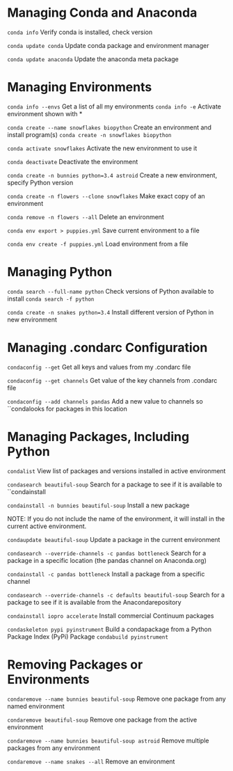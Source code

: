 # Managing Conda and Anaconda


``conda info``             Verify conda is installed, check version 

``conda update conda``     Update conda package and environment manager

``conda update anaconda``  Update the anaconda meta package


# Managing Environments

``conda info --envs``                               Get a list of all my environments
``conda info -e``                                   Activate environment shown with *

``conda create --name snowflakes biopython``        Create an environment and install program(s)
``conda create -n snowflakes biopython``            



``conda activate snowflakes``                       Activate the new environment to use it



``conda deactivate``                                Deactivate the environment

``conda create -n bunnies python=3.4 astroid``      Create a new environment, specify Python version

``conda create -n flowers --clone snowflakes``      Make exact copy of an environment

``conda remove -n flowers --all``                   Delete an environment

``conda env export > puppies.yml``                  Save current environment to a file

``conda env create -f puppies.yml``                 Load environment from a file

# Managing Python
``conda search --full-name python``                 Check versions of Python available to install
``conda search -f python``



``conda create -n snakes python=3.4``               Install different version of Python in new environment

# Managing .condarc Configuration

``condaconfig --get``                               Get all keys and values from my .condarc file

``condaconfig --get channels``                      Get value of the key channels from .condarc file

``condaconfig --add channels pandas``               Add a new value to channels so ``condalooks for packages in this location

# Managing Packages, Including Python
``condalist``                                       View list of packages and versions installed in active environment

``condasearch beautiful-soup``                      Search for a package to see if it is available to ``condainstall

``condainstall -n bunnies beautiful-soup``          Install a new package

NOTE: If you do not include the name of the environment, it will install in the current active environment.

``condaupdate beautiful-soup``                      Update a package in the current environment

``condasearch --override-channels -c pandas bottleneck``    Search for a package in a specific location (the pandas channel on Anaconda.org)

``condainstall -c pandas bottleneck``               Install a package from a specific channel

``condasearch --override-channels -c defaults beautiful-soup``  Search for a package to see if it is available from the Anacondarepository

``condainstall iopro accelerate``                   Install commercial Continuum packages

``condaskeleton pypi pyinstrument``                 Build a condapackage from a Python Package Index (PyPi) Package
``condabuild pyinstrument``



# Removing Packages or Environments


``condaremove --name bunnies beautiful-soup``           Remove one package from any named environment

``condaremove beautiful-soup``                          Remove one package from the active environment

``condaremove --name bunnies beautiful-soup astroid``   Remove multiple packages from any environment

``condaremove --name snakes --all``                     Remove an environment


